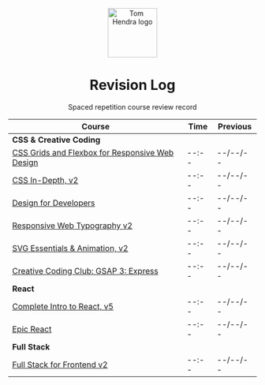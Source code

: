 <div align=center>
<img alt="Tom Hendra logo" src="https://res.cloudinary.com/tomhendra/image/upload/v1567091669/tomhendra-logo/tomhendra-logo-round-1024.png" width="100" />
<h1>Revision Log</h1>
<p>Spaced repetition course review record</p>
</div>

| Course                                                                                                                | Time  | Previous |
| --------------------------------------------------------------------------------------------------------------------- | ----- | -------- |
| **CSS & Creative Coding**                                                                                             |       |          |
| [CSS Grids and Flexbox for Responsive Web Design](14-fem-beginner/03-css-grids-and-flexbox-for-responsive-web-design) | --:-- | --/--/-- |
| [CSS In-Depth, v2](15-fem-professional/06-css-in-depth-v2)                                                            | --:-- | --/--/-- |
| [Design for Developers](16-fem-design-to-code/01-design-for-developers)                                               | --:-- | --/--/-- |
| [Responsive Web Typography v2](16-fem-design-to-code/02-responsive-web-typography-v2)                                 | --:-- | --/--/-- |
| [SVG Essentials & Animation, v2](16-fem-design-to-code/03-svg-essentials-and-animation-v2)                            | --:-- | --/--/-- |
| [Creative Coding Club: GSAP 3: Express](17-ccc-gsap-3/01-express)                                                     | --:-- | --/--/-- |
| **React**                                                                                                             |       |          |
| [Complete Intro to React, v5](15-fem-professional)                                                                    | --:-- | --/--/-- |
| [Epic React](20-epic-react)                                                                                           | --:-- | --/--/-- |
| **Full Stack**                                                                                                        |       |          |
| [Full Stack for Frontend v2](15-fem-professional/07-full-stack-for-front-end-engineers-v2)                            | --:-- | --/--/-- |
